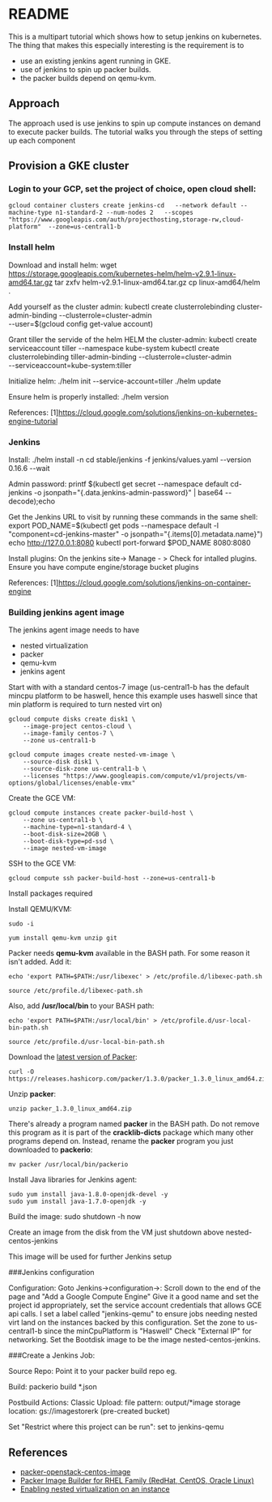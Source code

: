 README
======

This is a multipart tutorial which shows how to setup jenkins on kubernetes.
The thing that makes this especially interesting is the requirement is to 
* use an existing jenkins agent running in GKE.
* use of jenkins to spin up packer builds.
* the packer builds depend on qemu-kvm.

Approach
------------------------

The approach used is use jenkins to spin up compute instances on demand to execute packer builds.
The tutorial walks you through the steps of setting up each component 

Provision a GKE cluster 
------------------------
### Login to your GCP, set the project of choice, open cloud shell:

    gcloud container clusters create jenkins-cd   --network default --machine-type n1-standard-2 --num-nodes 2   --scopes "https://www.googleapis.com/auth/projecthosting,storage-rw,cloud-platform"  --zone=us-central1-b

### Install helm
Download and install helm:
    wget https://storage.googleapis.com/kubernetes-helm/helm-v2.9.1-linux-amd64.tar.gz
    tar zxfv helm-v2.9.1-linux-amd64.tar.gz
    cp linux-amd64/helm .

Add yourself as the cluster admin:
    kubectl create clusterrolebinding cluster-admin-binding --clusterrole=cluster-admin \
        --user=$(gcloud config get-value account)

Grant tiller the servide of the helm HELM the cluster-admin:
    kubectl create serviceaccount tiller --namespace kube-system
    kubectl create clusterrolebinding tiller-admin-binding --clusterrole=cluster-admin \
               --serviceaccount=kube-system:tiller
               
Initialize helm:
    ./helm init --service-account=tiller
    ./helm update

Ensure helm is properly installed:
    ./helm version

References:
[1]https://cloud.google.com/solutions/jenkins-on-kubernetes-engine-tutorial


### Jenkins
Install:
    ./helm install -n cd stable/jenkins -f jenkins/values.yaml --version 0.16.6 --wait

Admin password:
    printf $(kubectl get secret --namespace default cd-jenkins -o jsonpath="{.data.jenkins-admin-password}" | base64 --decode);echo

Get the Jenkins URL to visit by running these commands in the same shell:
  export POD_NAME=$(kubectl get pods --namespace default -l "component=cd-jenkins-master" -o jsonpath="{.items[0].metadata.name}")
  echo http://127.0.0.1:8080
  kubectl port-forward $POD_NAME 8080:8080

Install plugins: 
On the jenkins site-> Manage - > 
Check for intalled plugins. Ensure you have compute engine/storage bucket plugins


References:
[1]https://cloud.google.com/solutions/jenkins-on-container-engine

### Building jenkins agent image
The jenkins agent image needs to have 
* nested virtualization
* packer
* qemu-kvm
* jenkins agent

Start with with a standard centos-7 image (us-central1-b has the default mincpu platform to be haswell, hence this example uses haswell since that min platform is required to turn nested virt on) 

    gcloud compute disks create disk1 \
        --image-project centos-cloud \
        --image-family centos-7 \
        --zone us-central1-b

    gcloud compute images create nested-vm-image \
        --source-disk disk1 \
        --source-disk-zone us-central1-b \
        --licenses "https://www.googleapis.com/compute/v1/projects/vm-options/global/licenses/enable-vmx"

Create the GCE VM:

    gcloud compute instances create packer-build-host \
        --zone us-central1-b \
        --machine-type=n1-standard-4 \
        --boot-disk-size=20GB \
        --boot-disk-type=pd-ssd \
        --image nested-vm-image


SSH to the GCE VM:

    gcloud compute ssh packer-build-host --zone=us-central1-b


Install packages required 
   
Install QEMU/KVM:

    sudo -i

    yum install qemu-kvm unzip git

Packer needs __qemu-kvm__ available in the BASH path. For some reason it isn't added. Add it:

    echo 'export PATH=$PATH:/usr/libexec' > /etc/profile.d/libexec-path.sh

    source /etc/profile.d/libexec-path.sh

Also, add __/usr/local/bin__ to your BASH path:

    echo 'export PATH=$PATH:/usr/local/bin' > /etc/profile.d/usr-local-bin-path.sh

    source /etc/profile.d/usr-local-bin-path.sh

Download the [latest version of Packer](https://www.packer.io/downloads.html):

    curl -O https://releases.hashicorp.com/packer/1.3.0/packer_1.3.0_linux_amd64.zip

Unzip __packer__:

    unzip packer_1.3.0_linux_amd64.zip

There's already a program named __packer__ in the BASH path. Do not remove this program as it is part of the __cracklib-dicts__ package which many other programs depend on. Instead, rename the __packer__ program you just downloaded to __packerio__:

    mv packer /usr/local/bin/packerio


Install Java libraries for Jenkins agent:

    sudo yum install java-1.8.0-openjdk-devel -y
    sudo yum install java-1.7.0-openjdk -y

Build the image:
    sudo shutdown -h now

Create an image from the disk from the VM just shutdown above nested-centos-jenkins

This image will be used for further Jenkins setup

###Jenkins configuration

Configuration:
Goto Jenkins->configuration->:
Scroll down to the end of the page and "Add a Google Compute Engine"
Give it a good name and set the project id appropriately, set the service account credentials that allows GCE api calls.
I set a label called "jenkins-qemu" to ensure jobs needing nested virt land on the instances backed by this configuration. 
Set the zone to us-central1-b since the minCpuPlatform is "Haswell"
Check "External IP" for networking.
Set the Bootdisk image to be the image nested-centos-jenkins.

###Create a Jenkins Job:

Source Repo: Point it to your packer build repo 
eg.

Build: 
packerio build *.json

Postbuild Actions:
Classic Upload:
file pattern: output/*image 
storage location: gs://imagestorerk (pre-created bucket)

Set "Restrict where this project can be run":
set to jenkins-qemu



References
----------

* [packer-openstack-centos-image](https://github.com/jkhelil/packer-openstack-centos-image)
* [Packer Image Builder for RHEL Family (RedHat, CentOS, Oracle Linux)](https://github.com/TelekomLabs/packer-rhel)
* [Enabling nested virtualization on an instance](https://cloud.google.com/compute/docs/instances/enable-nested-virtualization-vm-instances#enablenestedvirt)
